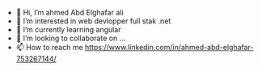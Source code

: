 - 👋 Hi, I’m ahmed Abd Elghafar ali
- 👀 I’m interested in  web devlopper full stak .net
- 🌱 I’m currently learning  angular
- 💞️ I’m looking to collaborate on ...
- 📫 How to reach me  https://www.linkedin.com/in/ahmed-abd-elghafar-753267144/


